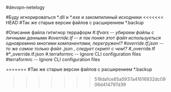 #devopn-netelogy


#Буду игнорироваться *.dll и *.exe и закомпилиный исходники
<<<<<<< HEAD
#Так же старые версии файлов с расширением *.backup


#Описание файла гитигнор терраформ 
#*.tfvars -- убираем файлы с личными данными
#override.tf -- я так понял этот файл используеться одновремнно многими компанентами, перегружен!?
#override.tf.json -- то же самое только файл .json , следует скрипт  с чем!?
#*_override.tf
#*_override.tf.json
#.terraformrc -- Ignore CLI configuration files
#terraformrc -- Ignore CLI configuration files

=======
#Так же старые версии файлов с расширением *.backup
>>>>>>> 518da1ce85a5937a41616932dc0906d414797d39
